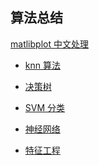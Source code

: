 

##  算法总结

[matlibplot 中文处理][1]


* [knn 算法][2]

* [决策树][3]

* [SVM 分类][4]

* [神经网络][5]

* [特征工程][6]

 [1]: ./knn/README.md
 [2]: ./knn
 [3]: ./decisionTree
 [4]: ./svm
 [5]: ./neural
 [6]: ./feature



